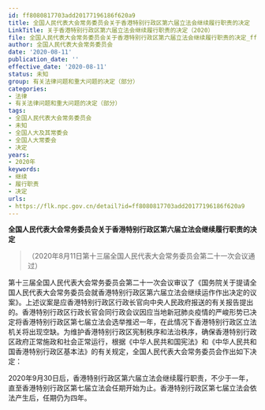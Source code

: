 ```yaml
---
id: ff8080817703add20177196186f620a9
title: 全国人民代表大会常务委员会关于香港特别行政区第六届立法会继续履行职责的决定
LinkTitle: 关于香港特别行政区第六届立法会继续履行职责的决定（2020）
file: 全国人民代表大会常务委员会关于香港特别行政区第六届立法会继续履行职责的决定_ff8080817703add20177196186f620a9.docx
author: 全国人民代表大会常务委员会
date: '2020-08-11'
publication_date: ''
effective_date: '2020-08-11'
status: 未知
group: 有关法律问题和重大问题的决定（部分）
categories:
- 法律
- 有关法律问题和重大问题的决定（部分）
tags:
- 全国人民代表大会常务委员会
- 未知
- 全国人大及其常委会
- 全国人大常委会
- 决定
years:
- 2020年
keywords:
- 继续
- 履行职责
- 决定
urls:
- https://flk.npc.gov.cn/detail?id=ff8080817703add20177196186f620a9
---
```


**全国人民代表大会常务委员会关于香港特别行政区第六届立法会继续履行职责的决定**

> （2020年8月11日第十三届全国人民代表大会常务委员会第二十一次会议通过）

第十三届全国人民代表大会常务委员会第二十一次会议审议了《国务院关于提请全国人民代表大会常务委员会就香港特别行政区第六届立法会继续运作作出决定的议案》。上述议案是应香港特别行政区行政长官向中央人民政府报送的有关报告提出的。香港特别行政区行政长官会同行政会议因应当地新冠肺炎疫情的严峻形势已决定将香港特别行政区第七届立法会选举推迟一年，在此情况下香港特别行政区立法机关将出现空缺。为维护香港特别行政区宪制秩序和法治秩序，确保香港特别行政区政府正常施政和社会正常运行，根据《中华人民共和国宪法》和《中华人民共和国香港特别行政区基本法》的有关规定，全国人民代表大会常务委员会作出如下决定：

2020年9月30日后，香港特别行政区第六届立法会继续履行职责，不少于一年，直至香港特别行政区第七届立法会任期开始为止。香港特别行政区第七届立法会依法产生后，任期仍为四年。
